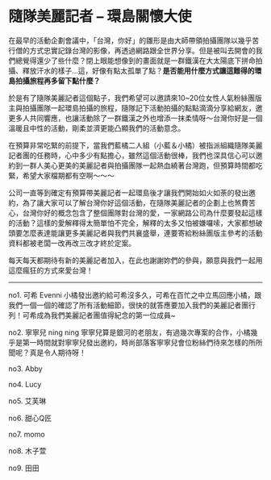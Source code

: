 # 隨隊美麗記者 – 環島關懷大使

在最早的活動企劃會議中，「台灣，你好」的雛形是由大師帶領拍攝團隊以幾乎苦行僧的方式忠實記錄台灣的影像，再透過網路跟全世界分享。但是被叫去開會的我們總覺得還少了些什麼？閉上眼能想像到的畫面就是一群鐵漢在大太陽底下拼命拍攝、釋放汗水的樣子...這，好像有點太孤單了點？**是否能用什麼方式讓這難得的環島拍攝旅程再多留下點什麼？**

於是有了隨隊美麗記者這個點子，我們希望可以邀請來10~20位女性人氣粉絲團版主與拍攝團隊一起環島拍攝的旅程，隨隊記下活動拍攝的點點滴滴分享給網友，邀更多人共同響應，也讓活動除了一群鐵漢之外也增添一抹柔情呀～台灣你好是一個溫暖且中性的活動，剛柔並濟更能凸顯我們的活動意念。

在預算非常吃緊的前提下，當我們藍橘二人組（小藍＆小橘）被指派組織隨隊美麗記者團的任務時，心中多少有點擔心，雖然這個活動很棒，我們也深具信心可以邀約到一群人美心更美的美麗記者與拍攝團隊一起熱血繞著台灣跑，但預算時間都吃緊，希望大家檔期都有空啊～～～

公司一直等到確定有預算帶美麗記者一起環島後才讓我們開始如火如荼的發出邀約，為了讓大家可以了解台灣你好這個活動，在隨隊美麗記者的企劃上也煞費苦心，台灣你好的概念包含了整個團隊對台灣的愛，一家網路公司為什麼要發起這樣的活動？這樣的愛解釋得太簡單怕不完全，解釋的太多又怕被嫌囉嗦，大家都想破頭要怎麼表達能讓更多美麗記者與我們共襄盛舉，連要寄給粉絲團版主參考的活動資料都被老闆一改再改三改才終於定案。

每天每天都期待有新的美麗記者加入，在此也謝謝妳們的參與，願意與我們一起用這麼瘋狂的方式來愛台灣！


***

no1. 可希 Evenni
小橘發出邀約給可希沒多久，可希在百忙之中立馬回應小橘，跟我們一個一個的確認了所有活動細節，很快的就答應要加入我們的美麗記者團行列！可希成為我們美麗記者團值得紀念的第一位成員~

no2. 寧寧兒 ning ning
寧寧兒算是銀河的老朋友，有過幾次專案的合作，小橘幾乎是第一時間就對寧寧兒發出邀約，時尚部落客寧寧兒會位粉絲們待來怎樣的所所聞呢？真是令人期待呀！

no3. Abby

no4. Lucy
 
no5. 艾芙琳

no6. 甜心Q匠

no7. momo

no8. 木子萱 

no9. 田田


